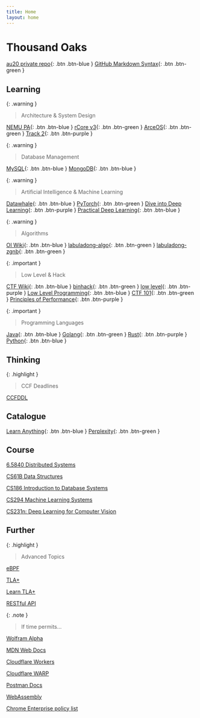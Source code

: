 ```yaml
---
title: Home
layout: home
---
```


# Thousand Oaks

[au20 private repo](https://github.com/1000oaks/au20/){: .btn .btn-blue }
[GitHub Markdown Syntax](https://docs.github.com/en/get-started/writing-on-github/getting-started-with-writing-and-formatting-on-github/basic-writing-and-formatting-syntax){: .btn .btn-green }

## Learning

{: .warning }
> Architecture & System Design 

[NEMU PA](https://nju-projectn.github.io/ics-pa-gitbook/ics2023/){: .btn .btn-blue }
[rCore v3](https://rcore-os.cn/rCore-Tutorial-Book-v3/index.html){: .btn .btn-green }
[ArceOS](https://rcore-os.cn/arceos-tutorial-book/){: .btn .btn-green }
[Track 2](https://scpointer.github.io/rcore2oscomp/){: .btn .btn-purple }

{: .warning }
> Database Management 

[MySQL](https://dev.mysql.com/doc/refman/8.0/en/functions.html){: .btn .btn-blue }
[MongoDB](https://www.mongodb.com/docs/manual/){: .btn .btn-blue }

{: .warning }
> Artificial Intelligence & Machine Learning 

[Datawhale](https://datawhale.feishu.cn/docs/doccn0AOicI3LJ8RwhY0cuDPSOc){: .btn .btn-blue }
[PyTorch](https://pytorch.org/tutorials/beginner/deep_learning_60min_blitz.html){: .btn .btn-green }
[Dive into Deep Learning](https://d2l.ai/index.html){: .btn .btn-purple }
[Practical Deep Learning](https://course.fast.ai/){: .btn .btn-blue }

{: .warning }
> Algorithms 

[OI Wiki](https://oi-wiki.org/){: .btn .btn-blue }
[labuladong-algo](https://labuladong.github.io/algo/){: .btn .btn-green }
[labuladong-zgnb](https://labuladong.github.io/zgnb/){: .btn .btn-green }

{: .important }
> Low Level & Hack 

[CTF Wiki](https://ctf-wiki.org/){: .btn .btn-blue }
[binhack](https://binhack.readthedocs.io/zh/latest/){: .btn .btn-green }
[low level](https://low-level.readthedocs.io/en/latest/){: .btn .btn-purple }
[Low Level Programming](https://cch123.gitbooks.io/duplicate/content/){: .btn .btn-blue }
[CTF 101](https://ctf101.org/){: .btn .btn-green }
[Principles of Performance](https://llllllllll.github.io/principles-of-performance/index.html){: .btn .btn-purple }

{: .important }
> Programming Languages 

[Java](https://dev.java/learn/getting-started/){: .btn .btn-blue }
[Golang](https://go.dev/doc/){: .btn .btn-green }
[Rust](https://doc.rust-lang.org/book/){: .btn .btn-purple }
[Python](https://docs.python.org/zh-cn/3/tutorial/index.html){: .btn .btn-blue }

## Thinking

{: .highlight }
> CCF Deadlines 

[CCFDDL](https://ccfddl.github.io/)

## Catalogue

[Learn Anything](https://learn-anything.xyz/){: .btn .btn-blue }
[Perplexity](https://www.perplexity.ai/){: .btn .btn-green }

## Course

[6.5840 Distributed Systems](https://pdos.csail.mit.edu/6.824/)

[CS61B Data Structures](https://fa23.datastructur.es/)

[CS186 Introduction to Database Systems](https://cs186berkeley.net/)

[CS294 Machine Learning Systems](https://ucbrise.github.io/cs294-ai-sys-sp22/)

[CS231n: Deep Learning for Computer Vision](http://cs231n.stanford.edu/)

## Further

{: .highlight }
> Advanced Topics 

[eBPF](https://ebpf.io/what-is-ebpf/)

[TLA+](https://lamport.azurewebsites.net/tla/learning.html)

[Learn TLA+](https://learntla.com/)

[RESTful API](https://restfulapi.net/)

{: .note }
> If time permits... 

[Wolfram Alpha](https://www.wolframalpha.com/)

[MDN Web Docs](https://developer.mozilla.org/en-US/)

[Cloudflare Workers](https://developers.cloudflare.com/workers/)

[Cloudflare WARP](https://developers.cloudflare.com/warp-client/warp-modes/)

[Postman Docs](https://learning.postman.com/docs/getting-started/overview/)

[WebAssembly](https://webassembly.org/)

[Chrome Enterprise policy list](https://chromeenterprise.google/policies/)
